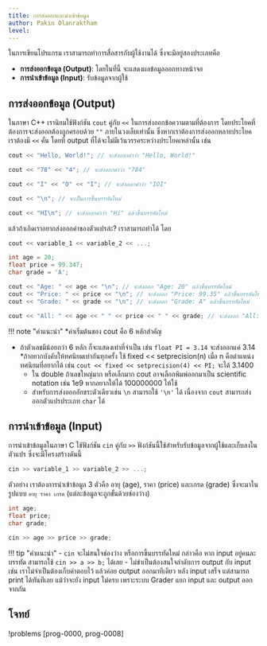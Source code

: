 ```yaml
---
title: การส่งออกและนำเข้าข้อมูล
author: Pakin Olanraktham
level:
---
```


ในการเขียนโปรแกรม เราสามารถทำการสื่อสารกับผู้ใช้งานได้ ซึ่งจะมีอยู่สองประเภทคือ

- **การส่งออกข้อมูล (Output)**: โดยในที่นี้ จะแสดงผลข้อมูลออกทางหน้าจอ
- **การนำเข้าข้อมูล (Input)**: รับข้อมูลจากผู้ใช้

## การส่งออกข้อมูล (Output)

ในภาษา C++ เรานิยมใช้ฟังก์ชัน `cout` คู่กับ `<<` ในการส่งออกข้อความตามที่ต้องการ โดยประโยคที่ต้องการจะส่งออกต้องถูกครอบด้วย `""` ภายในวงเล็บเท่านั้น ซึ่งหากเราต้องการส่งออกหลายประโยค เราต้องมี `<<` คั่น โดยที่ output ที่ได้จะไม่มีเว้นวรรคระหว่างประโยคเหล่านั้น เช่น

```cpp
cout << "Hello, World!"; // จะส่งออกคำว่า "Hello, World!"

cout << "78" << "4"; // จะส่งออกคำว่า "784"

cout << "I" << "O" << "I"; // จะส่งออกคำว่า "IOI"

cout << "\n"; // จะเป็นการขึ้นบรรทัดใหม่

cout << "HI\n"; // จะส่งออกคำว่า "Hi" แล้วขึ้นบรรทัดใหม่
```

แล้วถ้าเกิดเราอยากส่งออกค่าของตัวแปรล่ะ? เราสามารถทำได้ โดย

```cpp
cout << variable_1 << variable_2 << ...;
```

```cpp
int age = 20;
float price = 99.347;
char grade = 'A';

cout << "Age: " << age << "\n"; // จะส่งออก "Age: 20" แล้วขึ้นบรรทัดใหม่
cout << "Price: " << price << "\n"; // จะส่งออก "Price: 99.35" แล้วขึ้นบรรทัดใหม่
cout << "Grade: " << grade << "\n"; // จะส่งออก "Grade: A" แล้วขึ้นบรรทัดใหม่

cout << "All: " << age << " " << price << " " << grade; // จะส่งออก "All: 20 99.347 A"
```

!!! note "คำแนะนำ"
    *ค่าเริ่มต้นของ cout คือ 6 หลักสำคัญ

- ถ้าตัวเลขมีน้อยกว่า 6 หลัก ก็จะแสดงเท่าที่จำเป็น เช่น `float PI = 3.14` จะส่งออกแค่ 3.14
 *ถ้าอยากบังคับให้ทศนิยมเท่ากันทุกครั้ง ใช้ fixed << setprecision(n) เมื่อ n คือตำแหน่งทศนิยมที่อยากได้ เช่น `cout << fixed << setprecision(4) << PI;` จะได้ 3.1400
  - ใน double ถ้าเลขใหญ่มาก หรือเล็กมาก cout อาจเลือกพิมพ์ออกมาเป็น scientific notation เช่น 1e9 หากอยากให้ได้ 100000000 ให้ใช้
  - สำหรับการส่งออกอักขระตัวเดียวเช่น `\n` สามารถใช้ `'\n'` ได้ เนื่องจาก `cout` สามารถส่งออกตัวแปรประเภท `char` ได้

## การนำเข้าข้อมูล (Input)

การนำเข้าข้อมูลในภาษา C ใช้ฟังก์ชัน `cin` คู่กับ `>>` ฟังก์ชันนี้ใช้สำหรับรับข้อมูลจากผู้ใช้และเก็บลงในตัวแปร ซึ่งจะมีโครงสร้างดันนี้

```cpp
cin >> variable_1 >> variable_2 >> ...;
```

ตัวอย่าง
เราต้องการนำเข้าข้อมูล 3 ตัวคือ อายุ (age), ราคา (price) และเกรด (grade) ซึ่งจะมาในรูปแบบ `อายุ ราคา เกรด` (แต่ละข้อมูลจะถูกขั้นด้วยช่องว่าง)

```cpp
int age;
float price;
char grade;

cin >> age >> price >> grade;
```

!!! tip "คำแนะนำ"
    - `cin` จะไม่สนใจช่องว่าง หรือการขึ้นบรรทัดใหม่ กล่าวคือ หาก input อยู่คนละบรรทัด สามารถใช้ `cin >> a >> b;` ได้เลย
    - ไม่ขำเป็นต้องสนใจลำดับการ output กับ input เช่น เราไม่จำเป็นต้องเก็บคำตอบไว้ แล้วค่อย output ออกมาทีเดียว หลัง input เสร็จ แต่สามารถ print ได้ทันทีเลย แม้ว่าจะยัง input ไม่ครบ เพราะระบบ Grader แยก input และ output ออกจากกัน

## โจทย์

!problems [prog-0000, prog-0008]
